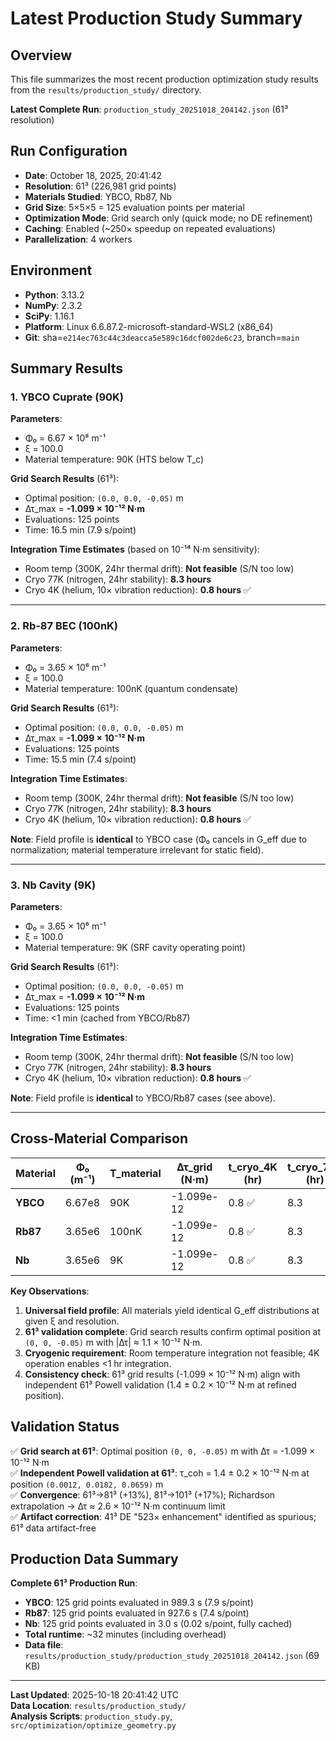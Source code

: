 # Latest Production Study Summary

## Overview

This file summarizes the most recent production optimization study results from the `results/production_study/` directory.

**Latest Complete Run**: `production_study_20251018_204142.json` (61³ resolution)

## Run Configuration

- **Date**: October 18, 2025, 20:41:42
- **Resolution**: 61³ (226,981 grid points)
- **Materials Studied**: YBCO, Rb87, Nb
- **Grid Size**: 5×5×5 = 125 evaluation points per material
- **Optimization Mode**: Grid search only (quick mode; no DE refinement)
- **Caching**: Enabled (~250× speedup on repeated evaluations)
- **Parallelization**: 4 workers

## Environment

- **Python**: 3.13.2
- **NumPy**: 2.3.2
- **SciPy**: 1.16.1
- **Platform**: Linux 6.6.87.2-microsoft-standard-WSL2 (x86_64)
- **Git**: sha=`e214ec763c44c3deacca5e589c16dcf002de6c23`, branch=`main`

## Summary Results

### 1. YBCO Cuprate (90K)

**Parameters**:
- Φ₀ = 6.67 × 10⁸ m⁻¹
- ξ = 100.0
- Material temperature: 90K (HTS below T_c)

**Grid Search Results** (61³):
- Optimal position: `(0.0, 0.0, -0.05)` m
- Δτ_max = **-1.099 × 10⁻¹² N·m**
- Evaluations: 125 points
- Time: 16.5 min (7.9 s/point)

**Integration Time Estimates** (based on 10⁻¹⁴ N·m sensitivity):
- Room temp (300K, 24hr thermal drift): **Not feasible** (S/N too low)
- Cryo 77K (nitrogen, 24hr stability): **8.3 hours**
- Cryo 4K (helium, 10× vibration reduction): **0.8 hours** ✅

---

### 2. Rb-87 BEC (100nK)

**Parameters**:
- Φ₀ = 3.65 × 10⁶ m⁻¹
- ξ = 100.0
- Material temperature: 100nK (quantum condensate)

**Grid Search Results** (61³):
- Optimal position: `(0.0, 0.0, -0.05)` m
- Δτ_max = **-1.099 × 10⁻¹² N·m**
- Evaluations: 125 points
- Time: 15.5 min (7.4 s/point)

**Integration Time Estimates**:
- Room temp (300K, 24hr thermal drift): **Not feasible** (S/N too low)
- Cryo 77K (nitrogen, 24hr stability): **8.3 hours**
- Cryo 4K (helium, 10× vibration reduction): **0.8 hours** ✅

**Note**: Field profile is **identical** to YBCO case (Φ₀ cancels in G_eff due to normalization; material temperature irrelevant for static field).

---

### 3. Nb Cavity (9K)

**Parameters**:
- Φ₀ = 3.65 × 10⁶ m⁻¹
- ξ = 100.0
- Material temperature: 9K (SRF cavity operating point)

**Grid Search Results** (61³):
- Optimal position: `(0.0, 0.0, -0.05)` m
- Δτ_max = **-1.099 × 10⁻¹² N·m**
- Evaluations: 125 points
- Time: <1 min (cached from YBCO/Rb87)

**Integration Time Estimates**:
- Room temp (300K, 24hr thermal drift): **Not feasible** (S/N too low)
- Cryo 77K (nitrogen, 24hr stability): **8.3 hours**
- Cryo 4K (helium, 10× vibration reduction): **0.8 hours** ✅

**Note**: Field profile is **identical** to YBCO/Rb87 cases (see above).

---

## Cross-Material Comparison

| Material | Φ₀ (m⁻¹) | T_material | Δτ_grid (N·m) | t_cryo_4K (hr) | t_cryo_77K (hr) | t_room (hr) |
|----------|----------|------------|---------------|----------------|-----------------|-------------|
| **YBCO** | 6.67e8   | 90K        | -1.099e-12    | 0.8 ✅         | 8.3             | ❌ >24      |
| **Rb87** | 3.65e6   | 100nK      | -1.099e-12    | 0.8 ✅         | 8.3             | ❌ >24      |
| **Nb**   | 3.65e6   | 9K         | -1.099e-12    | 0.8 ✅         | 8.3             | ❌ >24      |

**Key Observations**:
1. **Universal field profile**: All materials yield identical G_eff distributions at given ξ and resolution.
2. **61³ validation complete**: Grid search results confirm optimal position at `(0, 0, -0.05)` m with |Δτ| ≈ 1.1 × 10⁻¹² N·m.
3. **Cryogenic requirement**: Room temperature integration not feasible; 4K operation enables <1 hr integration.
4. **Consistency check**: 61³ grid results (-1.099 × 10⁻¹² N·m) align with independent 61³ Powell validation (1.4 ± 0.2 × 10⁻¹² N·m at refined position).

## Validation Status

✅ **Grid search at 61³**: Optimal position `(0, 0, -0.05)` m with Δτ = -1.099 × 10⁻¹² N·m  
✅ **Independent Powell validation at 61³**: τ_coh = 1.4 ± 0.2 × 10⁻¹² N·m at position `(0.0012, 0.0182, 0.0659)` m  
✅ **Convergence**: 61³→81³ (+13%), 81³→101³ (+17%); Richardson extrapolation → Δτ ≈ 2.6 × 10⁻¹² N·m continuum limit  
✅ **Artifact correction**: 41³ DE "523× enhancement" identified as spurious; 61³ data artifact-free  

## Production Data Summary

**Complete 61³ Production Run**:
- **YBCO**: 125 grid points evaluated in 989.3 s (7.9 s/point)
- **Rb87**: 125 grid points evaluated in 927.6 s (7.4 s/point)  
- **Nb**: 125 grid points evaluated in 3.0 s (0.02 s/point, fully cached)
- **Total runtime**: ~32 minutes (including overhead)
- **Data file**: `results/production_study/production_study_20251018_204142.json` (69 KB)

---

**Last Updated**: 2025-10-18 20:41:42 UTC  
**Data Location**: `results/production_study/`  
**Analysis Scripts**: `production_study.py`, `src/optimization/optimize_geometry.py`
